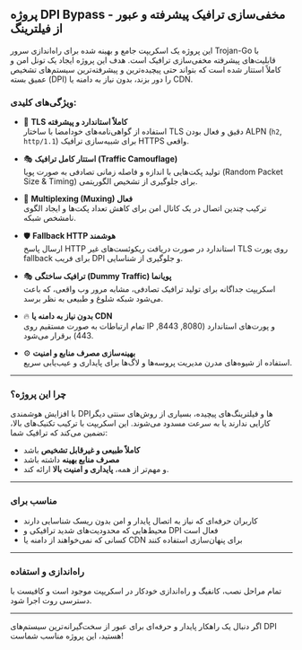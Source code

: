 ## پروژه DPI Bypass - مخفی‌سازی ترافیک پیشرفته و عبور از فیلترینگ

این پروژه یک اسکریپت جامع و بهینه شده برای راه‌اندازی سرور Trojan-Go با قابلیت‌های پیشرفته مخفی‌سازی ترافیک است. هدف این پروژه ایجاد یک تونل امن و کاملاً استتار شده است که بتواند حتی پیچیده‌ترین و پیشرفته‌ترین سیستم‌های تشخیص عمیق بسته (DPI) را دور بزند، بدون نیاز به دامنه یا CDN.

### ویژگی‌های کلیدی:

- 🔐 **TLS کاملاً استاندارد و پیشرفته**  
  استفاده از گواهی‌نامه‌های خودامضا با ساختار TLS دقیق و فعال بودن ALPN (`h2`, `http/1.1`) برای شبیه‌سازی ترافیک HTTPS واقعی.

- 🎭 **استتار کامل ترافیک (Traffic Camouflage)**  
  تولید پکت‌هایی با اندازه و فاصله زمانی تصادفی به صورت پویا (Random Packet Size & Timing) برای جلوگیری از تشخیص الگوریتمی.

- 🔄 **Multiplexing (Muxing) فعال**  
  ترکیب چندین اتصال در یک کانال امن برای کاهش تعداد پکت‌ها و ایجاد الگوی نامشخص شبکه.

- 🛡️ **Fallback HTTP هوشمند**  
  ارسال پاسخ HTTP استاندارد در صورت دریافت ریکوئست‌های غیر TLS روی پورت fallback برای فریب DPI و جلوگیری از شناسایی.

- 🎭 **ترافیک ساختگی (Dummy Traffic) پویانما**  
  اسکریپت جداگانه برای تولید ترافیک تصادفی، مشابه مرور وب واقعی، که باعث می‌شود شبکه شلوغ و طبیعی به نظر برسد.

- 🔥 **بدون نیاز به دامنه یا CDN**  
  تمام ارتباطات به صورت مستقیم روی IP و پورت‌های استاندارد (8080, 8443, 443) برقرار می‌شود.

- ⚙️ **بهینه‌سازی مصرف منابع و امنیت**  
  استفاده از شیوه‌های مدرن مدیریت پروسه‌ها و لاگ‌ها برای پایداری و عیب‌یابی سریع.

---

### چرا این پروژه؟

با افزایش هوشمندی DPIها و فیلترینگ‌های پیچیده، بسیاری از روش‌های سنتی دیگر کارایی ندارند یا به سرعت مسدود می‌شوند. این اسکریپت با ترکیب تکنیک‌های بالا، تضمین می‌کند که ترافیک شما:

- **کاملاً طبیعی و غیرقابل تشخیص** باشد  
- **مصرف منابع بهینه** داشته باشد  
- و مهم‌تر از همه، **پایداری و امنیت بالا** ارائه کند.

---

### مناسب برای

- کاربران حرفه‌ای که نیاز به اتصال پایدار و امن بدون ریسک شناسایی دارند  
- محیط‌هایی که محدودیت‌های شدید ترافیکی و DPI فعال است  
- کسانی که نمی‌خواهند از دامنه یا CDN برای پنهان‌سازی استفاده کنند

---

### راه‌اندازی و استفاده

تمام مراحل نصب، کانفیگ و راه‌اندازی خودکار در اسکریپت موجود است و کافیست با دسترسی روت اجرا شود.

---

اگر دنبال یک راهکار پایدار و حرفه‌ای برای عبور از سخت‌گیرانه‌ترین سیستم‌های DPI هستید، این پروژه مناسب شماست!

